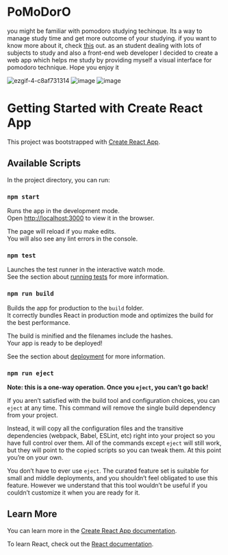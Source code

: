 # PoMoDorO
you might be familiar with pomodoro studying techinque. Its a way to manage study time and get more outcome of your studying. if you want to know more about  it, check [this](https://www.themuse.com/advice/take-it-from-someone-who-hates-productivity-hacksthe-pomodoro-technique-actually-works) out.
as an student dealing with lots of subjects to study and also a front-end web developer I decided to create a web app which helps me study by providing myself a visual interface for pomodoro technique.
Hope you enjoy it

![ezgif-4-c8af731314](https://user-images.githubusercontent.com/78591315/225301868-c8242cf2-a7db-4a85-807a-27d488e1e44a.gif)
![image](https://user-images.githubusercontent.com/78591315/225302018-99d7f616-6a28-4bfc-b927-0450cda501f8.png)
![image](https://user-images.githubusercontent.com/78591315/225302085-772dc10e-cc46-4ccd-b03f-bf9e7fe630dd.png)



# Getting Started with Create React App

This project was bootstrapped with [Create React App](https://github.com/facebook/create-react-app).

## Available Scripts

In the project directory, you can run:

### `npm start`

Runs the app in the development mode.\
Open [http://localhost:3000](http://localhost:3000) to view it in the browser.

The page will reload if you make edits.\
You will also see any lint errors in the console.

### `npm test`

Launches the test runner in the interactive watch mode.\
See the section about [running tests](https://facebook.github.io/create-react-app/docs/running-tests) for more information.

### `npm run build`

Builds the app for production to the `build` folder.\
It correctly bundles React in production mode and optimizes the build for the best performance.

The build is minified and the filenames include the hashes.\
Your app is ready to be deployed!

See the section about [deployment](https://facebook.github.io/create-react-app/docs/deployment) for more information.

### `npm run eject`

**Note: this is a one-way operation. Once you `eject`, you can’t go back!**

If you aren’t satisfied with the build tool and configuration choices, you can `eject` at any time. This command will remove the single build dependency from your project.

Instead, it will copy all the configuration files and the transitive dependencies (webpack, Babel, ESLint, etc) right into your project so you have full control over them. All of the commands except `eject` will still work, but they will point to the copied scripts so you can tweak them. At this point you’re on your own.

You don’t have to ever use `eject`. The curated feature set is suitable for small and middle deployments, and you shouldn’t feel obligated to use this feature. However we understand that this tool wouldn’t be useful if you couldn’t customize it when you are ready for it.

## Learn More

You can learn more in the [Create React App documentation](https://facebook.github.io/create-react-app/docs/getting-started).

To learn React, check out the [React documentation](https://reactjs.org/).
